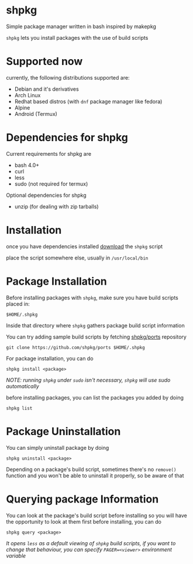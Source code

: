 # shpkg
Simple package manager written in bash inspired by makepkg

`shpkg` lets you install packages with the use of build scripts

# Supported now
currently, the following distributions supported are:
* Debian and it's derivatives
* Arch Linux
* Redhat based distros (with `dnf` package manager like fedora)
* Alpine
* Android (Termux)

# Dependencies for shpkg
Current requirements for shpkg are
* bash 4.0+
* curl
* less
* sudo (not required for termux)

Optional dependencies for shpkg
* unzip (for dealing with zip tarballs)

# Installation
once you have dependencies installed [download](https://raw.githubusercontent.com/shpkg/shpkg/master/shpkg) the `shpkg` script

place the script somewhere else, usually in `/usr/local/bin`

# Package Installation
Before installing packages with `shpkg`, make sure you have build scripts placed in:
```
$HOME/.shpkg
```
Inside that directory where `shpkg` gathers package build script information

You can try adding sample build scripts by fetching [shpkg/ports](https://github.com/shpkg/ports) repository
```
git clone https://github.com/shpkg/ports $HOME/.shpkg
```

For package installation, you can do
```
shpkg install <package>
```

*NOTE: running `shpkg` under `sudo` isn't necessary, `shpkg` will use sudo automatically*

before installing packages, you can list the packages you added by doing
```
shpkg list
```

# Package Uninstallation
You can simply uninstall package by doing
```
shpkg uninstall <package>
```

Depending on a package's build script, sometimes there's no `remove()` function and you won't be able to uninstall it properly, so be aware of that

# Querying package Information
You can look at the package's build script before installing so you will have the opportunity to look at them first before installing, you can do
```
shpkg query <package>
```

*It opens `less` as a default viewing of `shpkg` build scripts, if you want to change that behaviour, you can specify `PAGER=<viewer>` environment variable*

